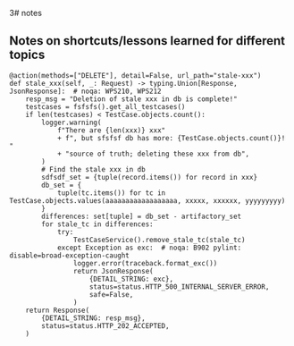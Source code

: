 3# notes

## Notes on shortcuts/lessons learned for different topics
    @action(methods=["DELETE"], detail=False, url_path="stale-xxx")
    def stale_xxx(self, _: Request) -> typing.Union[Response, JsonResponse]:  # noqa: WPS210, WPS212
        resp_msg = "Deletion of stale xxx in db is complete!"
        testcases = fsfsfs().get_all_testcases()
        if len(testcases) < TestCase.objects.count():
            logger.warning(
                f"There are {len(xxx)} xxx"
                + f", but sfsfsf db has more: {TestCase.objects.count()}! "
                + "source of truth; deleting these xxx from db",
            )
            # Find the stale xxx in db
            sdfsdf_set = {tuple(record.items()) for record in xxx}
            db_set = {
                tuple(tc.items()) for tc in TestCase.objects.values(aaaaaaaaaaaaaaaaaa, xxxxx, xxxxxx, yyyyyyyyy)
            }
            differences: set[tuple] = db_set - artifactory_set
            for stale_tc in differences:
                try:
                    TestCaseService().remove_stale_tc(stale_tc)
                except Exception as exc:  # noqa: B902 pylint: disable=broad-exception-caught
                    logger.error(traceback.format_exc())
                    return JsonResponse(
                        {DETAIL_STRING: exc},
                        status=status.HTTP_500_INTERNAL_SERVER_ERROR,
                        safe=False,
                    )
        return Response(
            {DETAIL_STRING: resp_msg},
            status=status.HTTP_202_ACCEPTED,
        )
